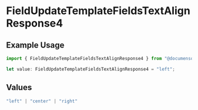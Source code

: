 # FieldUpdateTemplateFieldsTextAlignResponse4

## Example Usage

```typescript
import { FieldUpdateTemplateFieldsTextAlignResponse4 } from "@documenso/sdk-typescript/models/operations";

let value: FieldUpdateTemplateFieldsTextAlignResponse4 = "left";
```

## Values

```typescript
"left" | "center" | "right"
```